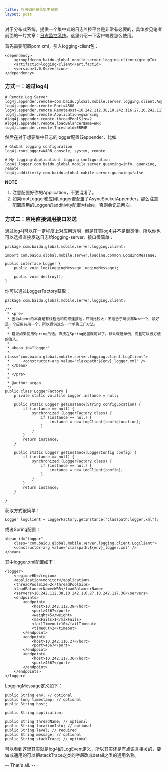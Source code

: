 ```yaml
---
title: 应用如何记录集中日志
layout: post
---
```



对于分布式系统，提供一个集中式的日志监控平台是非常有必要的，具体参见笔者前面的一片文章：[日志监控系统](http://blog.arganzheng.me/posts/log-monitoring.html)。这里介绍一下客户端要怎么使用。

首先需要配置pom.xml，引入logging-client包：

	<dependency>
		<groupId>com.baidu.global.mobile.server.logging.client</groupId>
		<artifactId>logging-client</artifactId>
		<version>1.0.0</version>
	</dependency>


### 方式一：通过log4j

	# Remote Log Server
	log4j.appender.remote=com.baidu.global.mobile.server.logging.client.AsyncSocketAppender
	log4j.appender.remote.Port=4560
	log4j.appender.remote.RemoteHost=10.242.112.38,10.242.116.27,10.242.117.36
	log4j.appender.remote.Application=guanxing
	#log4j.appender.remote.threadPoolSize=2
	#log4j.appender.remote.loadBalancerName=WRR
	log4j.appender.remote.Threshold=ERROR

然后在对于想要集中日志的logger配置该appender，比如

	# Global logging configuration
	log4j.rootLogger=WARN,console, system, remote

	# My logging(Application) logging configuration
	log4j.logger.com.baidu.global.mobile.server.guanxing=info, guanxing, remote
	log4j.additivity.com.baidu.global.mobile.server.guanxing=false


**NOTE**

1. 注意配置好你的Application，不要混淆了。
2. 如果rootLogger和应用Logger都配置了AsyncSocketAppender，那么注意配置应用的Logger的additivity配置为false，否则会记录两次。


### 方式二：应用直接调用接口发送

通过log4j可以在一定程度上对应用透明，但是其实log4j并不是很灵活。所以你也可以选择直接发送日志给logging-server。接口很简单：

	package com.baidu.global.mobile.server.logging.client;
	
	import com.baidu.global.mobile.server.logging.common.LoggingMessage;
	
	public interface Logger {
		public void log(LoggingMessage loggingMessage);
	
		public void destroy();
	}

你可以通过LoggerFactory获取：

	package com.baidu.global.mobile.server.logging.client;
	
	/**
	 * <pre>
	 * 因为Agent的本身是有线程池和网络连接池，开销比较大，不适合于每次都New一个，最好是一个应用共用一个，所以提供这么一个单例工厂方法。
	 * 
	 * 建议如果使用Spring的话，直接在Spring配置就可以了。默认就是单例，而且可以很方便的注入。
	 * 
	 * <bean id="logger"
	 * 		class="com.baidu.global.mobile.server.logging.client.LogClient">
	 * 		<constructor-arg value="classpath:${env}_logger.xml" />
	 * </bean>
	 * 
	 * </pre>
	 * 
	 * @author argan
	 */
	public class LoggerFactory {
		private static volatile Logger instance = null;
	
		public static Logger getInstance(String configLocation) {
			if (instance == null) {
				synchronized (LoggerFactory.class) {
					if (instance == null) {
						instance = new LogClient(configLocation);
					}
				}
			}
			return instance;
		}
	
		public static Logger getInstance(LoggerConfig config) {
			if (instance == null) {
				synchronized (LoggerFactory.class) {
					if (instance == null) {
						instance = new LogClient(config);
					}
				}
			}
			return instance;
		}
	
	}

获取方式很简单：

	Logger logClient = LoggerFactory.getInstance("classpath:logger.xml");

或者Spring配置：

	<bean id="logger"
  		class="com.baidu.global.mobile.server.logging.client.LogClient">
 		<constructor-arg value="classpath:${env}_logger.xml" />
 	</bean>

其中logger.xml配置如下：

	<logger>
		<region>HK</region>
		<application>monitor</application>
		<threadPoolSize>2</threadPoolSize>
		<loadBalancerName>WRR</loadBalancerName>
		<servers>10.242.112.38,10.242.116.27,10.242.117.36</servers>
		<endpoints>
			<endpoint>
				<host>10.242.112.38</host>
				<port>4567</port>
				<weight>5</weight>
				<maxFails>1</maxFails>
				<failTimeout>10</failTimeout>
				<timeout>2</timeout>
			</endpoint>
			<endpoint>
				<host>10.242.116.27</host>
				<port>4567</port>
			</endpoint>
			<endpoint>
				<host>10.242.117.36</host>
				<port>4567</port>
			</endpoint>
		</endpoints>
	</logger>

LoggingMessage定义如下：

	public String env; // optional
	public long timestamp; // optional
	public String host;
	
	public String application; 

	public String threadName; // optional
	public String locationInfo; // optional
	public String level; // required
	public String message; // optional
	public String stackTrace; // optional	

可以看到这里其实就是log4j的LogEvent定义，所以其实还是有点语言相关的，要做成通用的可以把stackTrace之类的字段改成detail之类的通用名称。

-- That's all. --

